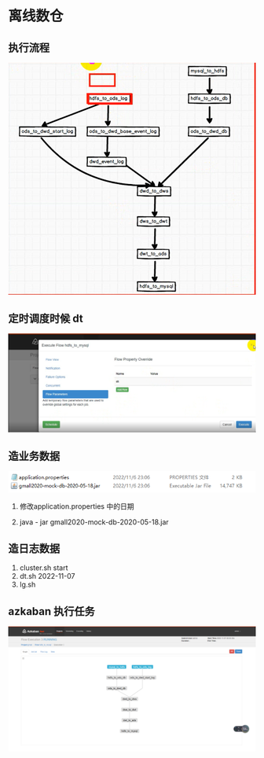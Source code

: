 # 离线数仓

## 执行流程

![image-20221106224424476](./images/image-20221106224424476.png)

## 定时调度时候 dt

![image-20221106230120628](./images/image-20221106230120628.png)

## 造业务数据

![image-20221106230645925](./images/image-20221106230645925.png)

1. 修改application.properties 中的日期

2. java - jar gmall2020-mock-db-2020-05-18.jar

## 造日志数据

1. cluster.sh start
2. dt.sh 2022-11-07
3. lg.sh

## azkaban 执行任务

![image-20221106231410968](./offline_data_warehouse/images/image-20221106231410968.png)
